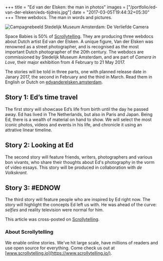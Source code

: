 +++
title = "Ed van der Elsken: the man in photos"
images = ["/portfolio/ed-van-der-elsken/eds-tijdreis.jpg"]
date = "2017-03-05T19:44:32+05:30"
+++
Three webdocs. The man in words and pictures.
<!--more-->

![Campagnebeeld Stedelijk Museum Amsterdam: De Verliefde Camera][1]

Space Babies is 50% of [Scrollytelling](https://www.scrollytelling.io). They are producing three webdocs about Dutch artist Ed van der Elsken. A unique figure, Van der Elsken was renowned as a street photographer, and is recognised as the most important Dutch photographer of the 20th century. The webdocs are commissioned by Stedelijk Museum Amsterdam, and are part of *Camera in Love*, their major exhibition from 4 February to 21 May 2017.

The stories will be told in three parts, one with planned release date in Janary 2017, the second in February and the third in March. Read them in English or Dutch on [edvanderelsken.amsterdam](https://edvanderelsken.amsterdam/).

## Story 1: Ed’s time travel

The first story will showcase Ed’s life from birth until the day he passed away. Ed has lived in The Netherlands, but also in Paris and Japan. Being Ed, there is a wealth of material on hand to show. We will select the most iconic photos, videos and events in his life, and chronicle it using an attrative linear timeline.

## Story 2: Looking at Ed

The second story will feature friends, writers, photographers and various bon vivants, who share their thoughts about Ed's photography in the vorm of video essays. This story will be produced in collaboration with *de Volkskrant*.

## Story 3: #EDNOW

The third story will feature people who are inspired by Ed right now. The story will highlight the concepts Ed left us with. He was ahead of the curve: *selfies* and reality television were normal for him.

This article was cross-posted on [Scrollytelling](https://www.scrollytelling.io/2016/11/24/stedelijk-museum-ed-van-der-elsken.html).

### About Scrollytelling

We enable online stories. We've hit large scale, have millions of readers and use open source for everything. Come check us out at [www.scrollytelling.io](https://www.scrollytelling.io/).

[1]: /img/portfolio/campagnebeeld-stedelijk-de-verliefde-camera.jpg
